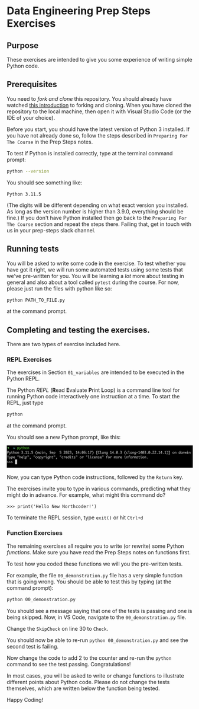 # Data Engineering Prep Steps Exercises

## Purpose

These exercises are intended to give you some experience of writing simple Python code.

## Prerequisites

You need to _fork and clone_ this repository. You should already have watched
[this introduction](https://www.youtube.com/watch?v=4VjoJyqQkNQ&ab_channel=Tutor1) to forking and cloning.
When you have cloned the repository to the local machine, then open it with Visual Studio Code
(or the IDE of your choice).

Before you start, you should have the latest version of Python 3 installed. If you have not already
done so, follow the steps described in `Preparing For The Course` in the Prep Steps notes.

To test if Python is installed correctly, type at the terminal command prompt:

```bash
python --version
```

You should see something like:

```
Python 3.11.5
```

(The digits will be different depending on what exact version you installed. As long as the
version number is higher than 3.9.0, everything should be fine.)
If you don't have Python installed then go back to the `Preparing For The Course` section and
repeat the steps there. Failing that, get in touch with us in your prep-steps slack channel.

## Running tests

You will be asked to write some code in the exercise. To test whether you have got it right,
we will run some automated tests using some tests that we've pre-written for you. You will be learning a _lot_ more
about testing in general and also about a tool called `pytest` during the course. For now, please just run the files with python like so:

```bash
python PATH_TO_FILE.py
```

at the command prompt.

## Completing and testing the exercises.

There are two types of exercise included here.

### REPL Exercises

The exercises in Section `01_variables` are intended to be executed in the Python REPL.

The Python _REPL_ (**R**ead **E**valuate **P**rint **L**oop) is a command line tool for running Python code interactively one instruction at a time.
To start the REPL, just type

```bash
python
```

at the command prompt.

You should see a new Python prompt, like this:

![Python Prompt](./img/python_prompt.png)

Now, you can type Python code instructions, followed by the `Return` key.

The exercises invite you to type in various commands,
predicting what they might do in advance. For example, what might this command do?

```
>>> print('Hello New Northcoder!')
```

To terminate the REPL session, type `exit()` or hit `Ctrl+d`

### Function Exercises

The remaining exercises all require you to write (or rewrite) some Python _functions_. Make sure you have read the Prep Steps
notes on functions first.

To test how you coded these functions we will you the pre-written tests.

For example, the file `00_demonstration.py` file has a very simple function that is going wrong. You
should be able to test this by typing (at the command prompt):

```bash
python 00_demonstration.py
```

You should see a message saying that one of the tests is passing and one is being skipped. Now, in VS Code, navigate to the `00_demonstration.py` file.

Change the `SkipCheck` on line 30 to `Check`.

You should now be able to re-run `python 00_demonstration.py` and see the second test is failing.

Now change the code to add 2 to the counter and re-run the `python` command to see the test passing. Congratulations!

In most cases, you will be asked to write or change functions to illustrate different points about Python code. Please do not change the tests themselves, which are written below the function being tested.

Happy Coding!
